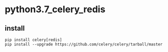 # python3.7_celery_redis
## install
```
pip install celery[redis]
pip install --upgrade https://github.com/celery/celery/tarball/master
```
